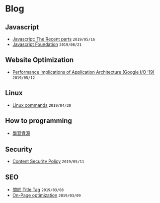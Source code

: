 # Blog

## Javascript
- [Javascript: The Recent parts](https://github.com/Clarencef/blog/issues/7) ```2019/05/16```
- [Javascript Foundation](https://github.com/Clarencef/blog/issues/8) ```2019/08/21```

## Website Optimization
- [Performance Implications of Application Architecture (Google I/O ’19)](https://github.com/Clarencef/blog/issues/6) ```2019/05/12```
## Linux
- [Linux commands](https://github.com/Clarencef/blog/issues/3) ```2019/04/20```

## How to programming
- [學習資源](https://github.com/Clarencef/blog/issues/4)

## Security
- [Content Security Policy](https://github.com/Clarencef/blog/issues/5) ```2019/05/11```

## SEO
- [關於 Title Tag](https://github.com/Clarencef/blog/issues/1) ```2019/03/08```
- [On-Page optimization](https://github.com/Clarencef/blog/issues/2) ```2019/03/09```
